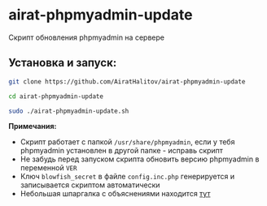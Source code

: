 # airat-phpmyadmin-update
Скрипт обновления phpmyadmin на сервере

## Установка и запуск:
```bash
git clone https://github.com/AiratHalitov/airat-phpmyadmin-update

cd airat-phpmyadmin-update

sudo ./airat-phpmyadmin-update.sh
```

**Примечания:** 
- Скрипт работает с папкой `/usr/share/phpmyadmin`, если у тебя phpmyadmin установлен в другой папке - исправь скрипт
- Не забудь перед запуском скрипта обновить версию phpmyadmin в переменной `VER`
- Ключ `blowfish_secret` в файле `config.inc.php` генерируется и записывается скриптом автоматически
- Небольшая шпаргалка с объяснениями находится [тут](https://www.dmosk.ru/miniinstruktions.php?mini=phpmyadmin-update)
